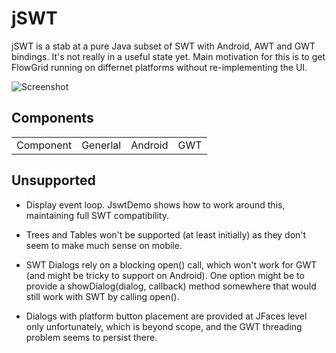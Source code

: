 # jSWT

jSWT is a stab at a pure Java subset of SWT with Android, AWT and GWT bindings.
It's not really in a useful state yet. Main motivation for this is to get FlowGrid running
on differnet platforms without re-implementing the UI.

![Screenshot](https://raw.githubusercontent.com/stefanhaustein/jSWT/master/img/screenshot.png)


## Components

<table>
<tr><td> Component      <td> Generlal         <td> Android           <td> GWT

</table>



## Unsupported

- Display event loop. JswtDemo shows how to work around this, maintaining full SWT compatibility.

- Trees and Tables won't be supported (at least initially) as they don't seem to make much sense on mobile.

- SWT Dialogs rely on a blocking open() call, which won't work for GWT (and might be tricky to support on Android).
  One option might be to provide a showDialog(dialog, callback) method somewhere that would still work with SWT by
  calling open().

- Dialogs with platform button placement are provided at JFaces level only unfortunately, which is beyond scope,
  and the GWT threading problem seems to persist there.

